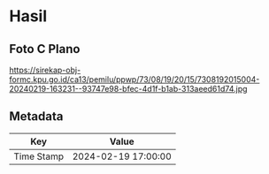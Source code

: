 # Hasil

## Foto C Plano

https://sirekap-obj-formc.kpu.go.id/ca13/pemilu/ppwp/73/08/19/20/15/7308192015004-20240219-163231--93747e98-bfec-4d1f-b1ab-313aeed61d74.jpg


## Metadata

| Key        | Value               |
| ---------- | ------------------- |
| Time Stamp | 2024-02-19 17:00:00 |



